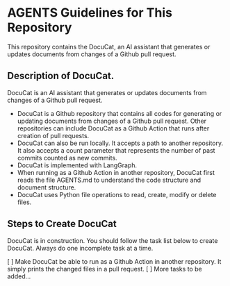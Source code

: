 # AGENTS Guidelines for This Repository

This repository contains the DocuCat, an AI assistant that generates or updates documents from changes of a Github pull request.

## Description of DocuCat.

DocuCat is an AI assistant that generates or updates documents from changes of a Github pull request.

- DocuCat is a Github repository that contains all codes for generating or updating documents from changes of a Github pull request. Other repositories can include DocuCat as a Github Action that runs after creation of pull requests.
- DocuCat can also be run locally. It accepts a path to another repository. It also accepts a count parameter that represents the number of past commits counted as new commits.
- DocuCat is implemented with LangGraph.
- When running as a Github Action in another repository, DocuCat first reads the file AGENTS.md to understand the code structure and document structure.
- DocuCat uses Python file operations to read, create, modify or delete files.

## Steps to Create DocuCat

DocuCat is in construction. You should follow the task list below to create DocuCat. Always do one incomplete task at a time.

[ ] Make DocuCat be able to run as a Github Action in another repository. It simply prints the changed files in a pull request.
[ ] More tasks to be added...
